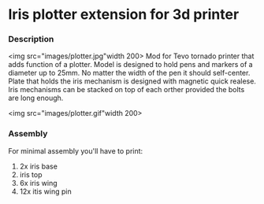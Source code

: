 # Iris plotter extension for 3d printer

### Description
<img src="images/plotter.jpg"width 200>
Mod for Tevo tornado printer that adds function of a plotter. Model is designed to hold pens and markers of a diameter up to 25mm. No matter the width of the pen it should self-center. Plate that holds the iris mechanism is designed with magnetic quick realese. Iris mechanisms can be stacked on top of each orther provided the bolts are long enough.

<img src="images/plotter.gif"width 200>

### Assembly

For minimal assembly you'll have to print:
1. 2x iris base 
2. iris top
3. 6x iris wing
4. 12x itis wing pin
